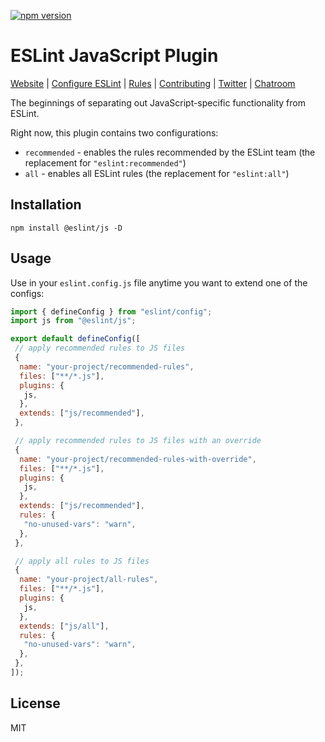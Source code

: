 [![npm version](https://img.shields.io/npm/v/@eslint/js.svg)](https://www.npmjs.com/package/@eslint/js)

# ESLint JavaScript Plugin

[Website](https://eslint.org) | [Configure ESLint](https://eslint.org/docs/latest/use/configure) | [Rules](https://eslint.org/docs/rules/) | [Contributing](https://eslint.org/docs/latest/contribute) | [Twitter](https://twitter.com/geteslint) | [Chatroom](https://eslint.org/chat)

The beginnings of separating out JavaScript-specific functionality from ESLint.

Right now, this plugin contains two configurations:

- `recommended` - enables the rules recommended by the ESLint team (the replacement for `"eslint:recommended"`)
- `all` - enables all ESLint rules (the replacement for `"eslint:all"`)

## Installation

```shell
npm install @eslint/js -D
```

## Usage

Use in your `eslint.config.js` file anytime you want to extend one of the configs:

```js
import { defineConfig } from "eslint/config";
import js from "@eslint/js";

export default defineConfig([
 // apply recommended rules to JS files
 {
  name: "your-project/recommended-rules",
  files: ["**/*.js"],
  plugins: {
   js,
  },
  extends: ["js/recommended"],
 },

 // apply recommended rules to JS files with an override
 {
  name: "your-project/recommended-rules-with-override",
  files: ["**/*.js"],
  plugins: {
   js,
  },
  extends: ["js/recommended"],
  rules: {
   "no-unused-vars": "warn",
  },
 },

 // apply all rules to JS files
 {
  name: "your-project/all-rules",
  files: ["**/*.js"],
  plugins: {
   js,
  },
  extends: ["js/all"],
  rules: {
   "no-unused-vars": "warn",
  },
 },
]);
```

## License

MIT
